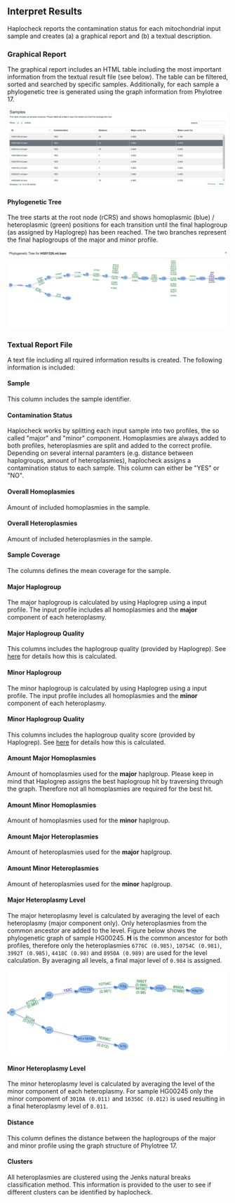 
## Interpret Results 

Haplocheck reports the contamination status for each mitochondrial input sample and creates (a) a graphical report and (b) a textual description.

### Graphical Report

The graphical report includes an HTML table including the most important information from the textual result file (see below). The table can be filtered, sorted and searched by specific samples. Additionally, for each sample a phylogenetic tree is generated using the graph information from Phylotree 17.
 
![Result Report](img/report1.png)

#### Phylogenetic Tree
The tree starts at the root node (rCRS) and shows homoplasmic (blue) / heteroplasmic (green) positions for each transition until the final haplogroup (as assigned by Haplogrep) has been reached. The two branches represent the final haplogroups of the major and minor profile. 

![Phylogenetic Tree](img/report_tree.png)


### Textual Report File

A text file including all rquired information results is created. The following information is included:

#### Sample

This column includes the sample identifier. 

#### Contamination Status

Haplocheck works by splitting each input sample into two profiles, the so called "major" and "minor" component. Homoplasmies are always added to both profiles, heteroplasmies are split and added to the correct profile. Depending on several internal paramters (e.g. distance between haplogroups, amount of heteroplasmies), haplocheck assigns a contamination status to each sample. This column can either be "YES" or "NO". 

#### Overall Homoplasmies
Amount of included homoplasmies in the sample.

#### Overall Heteroplasmies
Amount of included heteroplasmies in the sample.

#### Sample Coverage

The columns defines the mean coverage for the sample. 

#### Major Haplogroup

The major haplogroup is calculated by using Haplogrep using a input profile. The input profile includes all homoplasmies and the **major** component of each heteroplasmy. 

#### Major Haplogroup Quality

This columns includes the haplogroup quality (provided by Haplogrep). See [here](http://haplogrep.uibk.ac.at/blog/explaining-the-formula/) for details how this is calculated.

#### Minor Haplogroup

The minor haplogroup is calculated by using Haplogrep using a input profile. The input profile includes all homoplasmies and the **minor** component of each heteroplasmy. 

#### Minor Haplogroup Quality

This columns includes the haplogroup quality score (provided by Haplogrep). See [here](http://haplogrep.uibk.ac.at/blog/explaining-the-formula/) for details how this is calculated.

#### Amount Major Homoplasmies

Amount of homoplasmies used for the **major** haplgroup. Please keep in mind that Haplogrep assigns the best haplogroup hit by traversing through the graph. Therefore not all homoplasmies are required for the best hit. 

#### Amount Minor Homoplasmies

Amount of homoplasmies used for the **minor** haplgroup. 

#### Amount Major Heteroplasmies

Amount of heteroplasmies used for the **major** haplgroup. 

#### Amount Minor Heteroplasmies

Amount of heteroplasmies used for the **minor** haplgroup. 

#### Major Heteroplasmy Level

The major heteroplasmy level is calculated by averaging the level of each heteroplasmy (major component only). Only heteroplasmies from the common ancestor are added to the level. Figure below shows the phylogenetic graph of sample HG00245. **H** is the common ancestor for both profiles, therefore only the heteroplasmies `6776C (0.985)`, `10754C (0.981)`, `3992T (0.985)`, `4418C (0.98)` and `8950A (0.989)` are used for the level calculation. By averaging all levels, a final major level of `0.984` is assigned. 

![Figure1](img/heteroplasmy_major.jpg)

#### Minor Heteroplasmy Level

The minor heteroplasmy level is calculated by averaging the level of the minor component of each heteroplasmy. For sample HG00245 only the minor compoment of `3010A (0.011)` and `16356C (0.012)` is used resulting in a final heteroplasmy level of `0.011`. 

#### Distance

This column defines the distance between the haplogroups of the major and minor profile using the graph structure of Phylotree 17. 

#### Clusters 

All heteroplasmies are clustered using the Jenks natural breaks classification method. This information is provided to the user to see if different clusters can be identified by haplocheck. 

